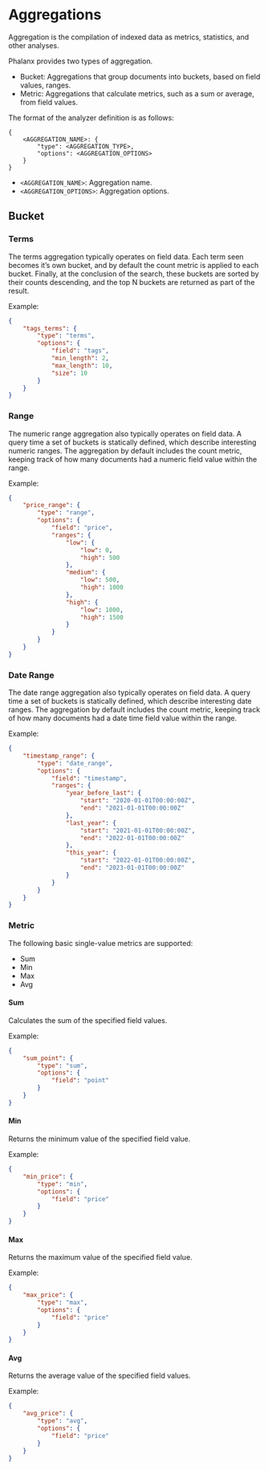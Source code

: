 # Aggregations

Aggregation is the compilation of indexed data as metrics, statistics, and other analyses.  

Phalanx provides two types of aggregation.  
- Bucket: Aggregations that group documents into buckets, based on field values, ranges.
- Metric: Aggregations that calculate metrics, such as a sum or average, from field values.

The format of the analyzer definition is as follows:
```
{
    <AGGREGATION_NAME>: {
        "type": <AGGREGATION_TYPE>,
        "options": <AGGREGATION_OPTIONS>
    }
}
```
- `<AGGREGATION_NAME>`: Aggregation name.
- `<AGGREGATION_OPTIONS>`: Aggregation options.


## Bucket

### Terms

The terms aggregation typically operates on field data. Each term seen becomes it’s own bucket, and by default the count metric is applied to each bucket. Finally, at the conclusion of the search, these buckets are sorted by their counts descending, and the top N buckets are returned as part of the result.  

Example:
```json
{
    "tags_terms": {
        "type": "terms",
        "options": {
            "field": "tags",
            "min_length": 2,
            "max_length": 10,
            "size": 10
        }
    }
}
```


### Range

The numeric range aggregation also typically operates on field data. A query time a set of buckets is statically defined, which describe interesting numeric ranges. The aggregation by default includes the count metric, keeping track of how many documents had a numeric field value within the range.  

Example:
```json
{
    "price_range": {
        "type": "range",
        "options": {
            "field": "price",
            "ranges": {
                "low": {
                    "low": 0,
                    "high": 500
                },
                "medium": {
                    "low": 500,
                    "high": 1000
                },
                "high": {
                    "low": 1000,
                    "high": 1500
                }
            }
        }
    }
}
```


### Date Range

The date range aggregation also typically operates on field data. A query time a set of buckets is statically defined, which describe interesting date ranges. The aggregation by default includes the count metric, keeping track of how many documents had a date time field value within the range.  

Example:
```json
{
    "timestamp_range": {
        "type": "date_range",
        "options": {
            "field": "timestamp",
            "ranges": {
                "year_before_last": {
                    "start": "2020-01-01T00:00:00Z",
                    "end": "2021-01-01T00:00:00Z"
                },
                "last_year": {
                    "start": "2021-01-01T00:00:00Z",
                    "end": "2022-01-01T00:00:00Z"
                },
                "this_year": {
                    "start": "2022-01-01T00:00:00Z",
                    "end": "2023-01-01T00:00:00Z"
                }
            }
        }
    }
}
```


### Metric

The following basic single-value metrics are supported:

- Sum
- Min
- Max
- Avg

#### Sum

Calculates the sum of the specified field values.

Example:
```json
{
    "sum_point": {
        "type": "sum",
        "options": {
            "field": "point"
        }
    }
}
```


#### Min

Returns the minimum value of the specified field value.

Example:
```json
{
    "min_price": {
        "type": "min",
        "options": {
            "field": "price"
        }
    }
}
```


#### Max

Returns the maximum value of the specified field value.

Example:
```json
{
    "max_price": {
        "type": "max",
        "options": {
            "field": "price"
        }
    }
}
```


#### Avg

Returns the average value of the specified field values.

Example:
```json
{
    "avg_price": {
        "type": "avg",
        "options": {
            "field": "price"
        }
    }
}
```
